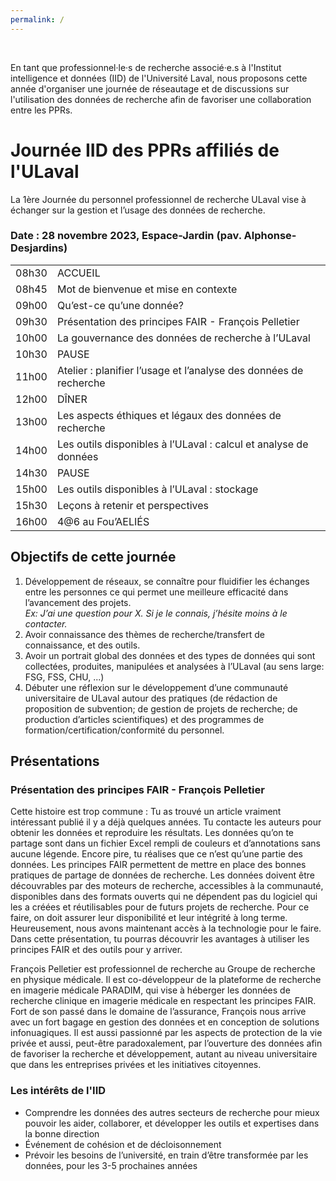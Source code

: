 ```yaml
---
permalink: /
---
```


<br>

En tant que professionnel·le·s de recherche associé·e.s à l'Institut intelligence et données (IID) de l'Université Laval, nous proposons cette année d'organiser une journée de réseautage et de discussions sur l'utilisation des données de recherche afin de favoriser une collaboration entre les PPRs.

# Journée IID des PPRs affiliés de l'ULaval

La 1ère Journée du personnel professionnel de recherche ULaval vise à échanger sur la gestion et l’usage des données de recherche.

### Date : 28 novembre 2023, Espace-Jardin (pav. Alphonse-Desjardins)

| | |
|---|---|
08h30 | <span class="date1">ACCUEIL</span>
08h45 | Mot de bienvenue et mise en contexte
09h00 | Qu’est-ce qu’une donnée?
09h30 | Présentation des principes FAIR - François Pelletier
10h00 | La gouvernance des données de recherche à l’ULaval
10h30 | <span class="date2">PAUSE</span>
11h00 | Atelier : planifier l’usage et l’analyse des données de recherche 
12h00 | <span class="date3">DÎNER</span>
13h00 | Les aspects éthiques et légaux des données de recherche 
14h00 | Les outils disponibles à l’ULaval : calcul et analyse de données
14h30 | <span class="date2">PAUSE</span>
15h00 | Les outils disponibles à l’ULaval : stockage
15h30 | Leçons à retenir et perspectives
16h00 | <span class="date1">4@6 au Fou’AELIÉS</span>


## Objectifs de cette journée

1. Développement de réseaux, se connaître pour fluidifier les échanges entre les personnes ce qui permet une meilleure efficacité dans l’avancement des projets. <br>
_Ex: J’ai une question pour X. Si je le connais, j’hésite moins à le contacter._
2. Avoir connaissance des thèmes de recherche/transfert de connaissance, et des outils.
3. Avoir un portrait global des données et des types de données qui sont collectées, produites, manipulées et analysées à l’ULaval (au sens large: FSG, FSS, CHU, ...)
4. Débuter une réflexion sur le développement d’une communauté universitaire de ULaval autour des pratiques (de rédaction de proposition de subvention; de gestion de projets de recherche; de production d’articles scientifiques) et des programmes de formation/certification/conformité du personnel.
<!-- 5. Échanger sur la possibilité de s’ouvrir à l’intra-prenariat entre autres dans le secteur des données. -->

## Présentations

### Présentation des principes FAIR - François Pelletier

Cette histoire est trop commune : Tu as trouvé un article vraiment intéressant publié il y a déjà quelques années. Tu contacte les auteurs pour obtenir les données et reproduire les résultats. Les données qu’on te partage sont dans un fichier Excel rempli de couleurs et d’annotations sans aucune légende. Encore pire, tu réalises que ce n’est qu’une partie des données. Les principes FAIR permettent de mettre en place des bonnes pratiques de partage de données de recherche. Les données doivent être découvrables par des moteurs de recherche, accessibles à la communauté, disponibles dans des formats ouverts qui ne dépendent pas du logiciel qui les a créées et réutilisables pour de futurs projets de recherche. Pour ce faire, on doit assurer leur disponibilité et leur intégrité à long terme. Heureusement, nous avons maintenant accès à la technologie pour le faire. Dans cette présentation, tu pourras découvrir les avantages à utiliser les principes FAIR et des outils pour y arriver.

François Pelletier est professionnel de recherche au Groupe de recherche en physique médicale. Il est co-développeur de la plateforme de recherche en imagerie médicale PARADIM, qui vise à héberger les données de recherche clinique en imagerie médicale en respectant les principes FAIR. Fort de son passé dans le domaine de l’assurance, François nous arrive avec un fort bagage en gestion des données et en conception de solutions infonuagiques. Il est aussi passionné par les aspects de protection de la vie privée et aussi, peut-être paradoxalement, par l’ouverture des données afin de favoriser la recherche et développement, autant au niveau universitaire que dans les entreprises privées et les initiatives citoyennes.

### Les intérêts de l'IID
- Comprendre les données des autres secteurs de recherche pour mieux pouvoir les aider, collaborer, et développer les outils et expertises dans la bonne direction
- Événement de cohésion et de décloisonnement
- Prévoir les besoins de l’université, en train d’être transformée par les données, pour les 3-5 prochaines années

<br>


